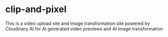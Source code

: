 # clip-and-pixel
This is a video upload site and image transformation site powered by Cloudinary AI for AI generated video previews and AI image transformation
